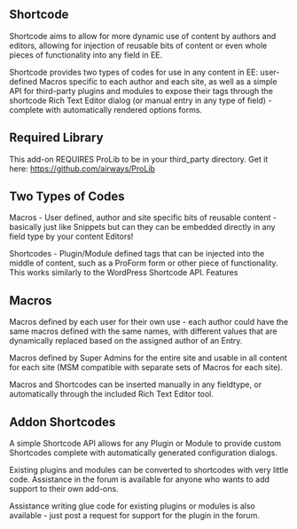 ## Shortcode
Shortcode aims to allow for more dynamic use of content by authors and editors, allowing for injection of reusable bits of content or even whole pieces of functionality into any field in EE.

Shortcode provides two types of codes for use in any content in EE: user-defined Macros specific to each author and each site, as well as a simple API for third-party plugins and modules to expose their tags through the shortcode Rich Text Editor dialog (or manual entry in any type of field) - complete with automatically rendered options forms.

## Required Library
This add-on REQUIRES ProLib to be in your third_party directory. Get it here: https://github.com/airways/ProLib

## Two Types of Codes
 
Macros - User defined, author and site specific bits of reusable content - basically just like Snippets but can they can be embedded directly in any field type by your content Editors!
 
Shortcodes - Plugin/Module defined tags that can be injected into the middle of content, such as a ProForm form or other piece of functionality. This works similarly to the WordPress Shortcode API.
Features
 
## Macros
Macros defined by each user for their own use - each author could have the same macros defined with the same names, with different values that are dynamically replaced based on the assigned author of an Entry.
 
Macros defined by Super Admins for the entire site and usable in all content for each site (MSM compatible with separate sets of Macros for each site).
 
Macros and Shortcodes can be inserted manually in any fieldtype, or automatically through the included Rich Text Editor tool.
 
## Addon Shortcodes
A simple Shortcode API  allows for any Plugin or Module to provide custom Shortcodes complete with automatically generated configuration dialogs.
 
Existing plugins and modules can be converted to shortcodes with very little code. Assistance in the forum is available for anyone who wants to add support to their own add-ons.
   
Assistance writing glue code for existing plugins or modules is also available - just post a request for support for the plugin in the forum.

